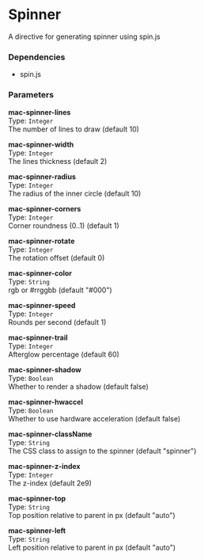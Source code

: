 
Spinner
===
A directive for generating spinner using spin.js  
  
### Dependencies
- spin.js  

### Parameters
**mac-spinner-lines**  
Type: `Integer`  
The number of lines to draw (default 10)  
  
**mac-spinner-width**  
Type: `Integer`  
The lines thickness (default 2)  
  
**mac-spinner-radius**  
Type: `Integer`  
The radius of the inner circle (default 10)  
  
**mac-spinner-corners**  
Type: `Integer`  
Corner roundness (0..1) (default 1)  
  
**mac-spinner-rotate**  
Type: `Integer`  
The rotation offset (default 0)  
  
**mac-spinner-color**  
Type: `String`  
rgb or #rrggbb (default "#000")  
  
**mac-spinner-speed**  
Type: `Integer`  
Rounds per second (default 1)  
  
**mac-spinner-trail**  
Type: `Integer`  
Afterglow percentage (default 60)  
  
**mac-spinner-shadow**  
Type: `Boolean`  
Whether to render a shadow (default false)  
  
**mac-spinner-hwaccel**  
Type: `Boolean`  
Whether to use hardware acceleration (default false)  
  
**mac-spinner-className**  
Type: `String`  
The CSS class to assign to the spinner (default "spinner")  
  
**mac-spinner-z-index**  
Type: `Integer`  
The z-index (default 2e9)  
  
**mac-spinner-top**  
Type: `String`  
Top position relative to parent in px (default "auto")  
  
**mac-spinner-left**  
Type: `String`  
Left position relative to parent in px (default "auto")  
  

